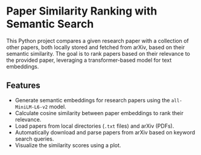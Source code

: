 # Paper Similarity Ranking with Semantic Search

This Python project compares a given research paper with a collection of other papers, both locally stored and fetched from arXiv, based on their semantic similarity. The goal is to rank papers based on their relevance to the provided paper, leveraging a transformer-based model for text embeddings.

## Features

- Generate semantic embeddings for research papers using the `all-MiniLM-L6-v2` model.
- Calculate cosine similarity between paper embeddings to rank their relevance.
- Load papers from local directories (`.txt` files) and arXiv (PDFs).
- Automatically download and parse papers from arXiv based on keyword search queries.
- Visualize the similarity scores using a plot.

